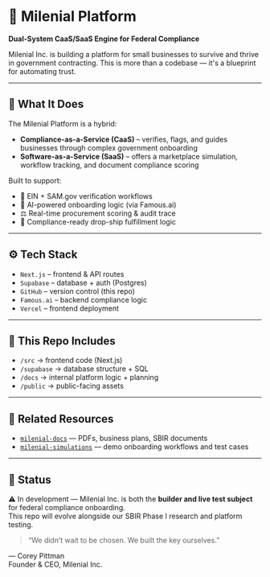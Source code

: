 # 🧠 Milenial Platform

**Dual-System CaaS/SaaS Engine for Federal Compliance**

Milenial Inc. is building a platform for small businesses to survive and thrive in government contracting. This is more than a codebase — it's a blueprint for automating trust.

---

## 🚀 What It Does

The Milenial Platform is a hybrid:
- **Compliance-as-a-Service (CaaS)** – verifies, flags, and guides businesses through complex government onboarding
- **Software-as-a-Service (SaaS)** – offers a marketplace simulation, workflow tracking, and document compliance scoring

Built to support:
- 🧾 EIN + SAM.gov verification workflows  
- 🧠 AI-powered onboarding logic (via Famous.ai)  
- ⚖️ Real-time procurement scoring & audit trace  
- 🔩 Compliance-ready drop-ship fulfillment logic  

---

## ⚙️ Tech Stack

- `Next.js` – frontend & API routes  
- `Supabase` – database + auth (Postgres)  
- `GitHub` – version control (this repo)  
- `Famous.ai` – backend compliance logic  
- `Vercel` – frontend deployment  

---

## 🔐 This Repo Includes

- `/src` → frontend code (Next.js)
- `/supabase` → database structure + SQL
- `/docs` → internal platform logic + planning
- `/public` → public-facing assets

---

## 📎 Related Resources

- [`milenial-docs`](https://github.com/Milenial-Inc/milenial-docs) — PDFs, business plans, SBIR documents  
- [`milenial-simulations`](https://github.com/Milenial-Inc/milenial-simulations) — demo onboarding workflows and test cases  

---

## 🧭 Status

⚠️ In development — Milenial Inc. is both the **builder and live test subject** for federal compliance onboarding.  
This repo will evolve alongside our SBIR Phase I research and platform testing.

> “We didn’t wait to be chosen. We built the key ourselves.”

— Corey Pittman  
Founder & CEO, Milenial Inc.


